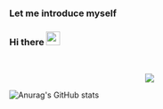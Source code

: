 ### Let me introduce myself
### Hi there <img src="https://media.giphy.com/media/hvRJCLFzcasrR4ia7z/giphy.gif" width="25px">

<br>
<p align="center">
<img src="https://capsule-render.vercel.app/api?&type=waving&color=timeAuto&height=180&section=header&text=Hwangseokjun's%20Hub&fontSize=50&animation=fadeIn&fontAlignY=45" />
</p>

![Anurag's GitHub stats](https://github-readme-stats.vercel.app/api?username=seokjunHwang&show_icons=true&theme=radical)

<!--
**seokjunHwang/seokjunHwang** is a ✨ _special_ ✨ repository because its `README.md` (this file) appears on your GitHub profile.

Here are some ideas to get you started:

- 🔭 I’m currently working on ...
- 🌱 I’m currently learning ...
- 👯 I’m looking to collaborate on ...
- 🤔 I’m looking for help with ...
- 💬 Ask me about ...
- 📫 How to reach me: ...
- 😄 Pronouns: ...
- ⚡ Fun fact: ...
-->
